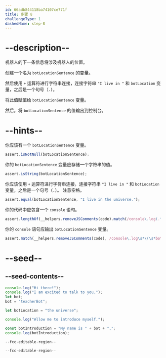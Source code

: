 ```yaml
---
id: 66adb844118ba74107ce771f
title: 步骤 8
challengeType: 1
dashedName: step-8
---
```


# --description--

机器人的下一条信息将涉及机器人的位置。

创建一个名为 `botLocationSentence` 的变量。

然后使用 `+` 运算符进行字符串连接，连接字符串 `"I live in "` 和 `botLocation` 变量，之后是一个句号（`.`）。

将此值赋值给 `botLocationSentence` 变量。

然后，将 `botLocationSentence` 的值输出到控制台。

# --hints--

你应该有一个 `botLocationSentence` 变量。

```js
assert.isNotNull(botLocationSentence);
```

你的 `botLocationSentence` 变量应存储一个字符串的值。

```js
assert.isString(botLocationSentence);
```

你应该使用 `+` 运算符进行字符串连接，连接字符串 `"I live in "` 和 `botLocation` 变量，之后是一个句号（`.`）。 注意空格。

```js
assert.equal(botLocationSentence, "I live in the universe.");
```

你的代码中应包含一个 `console` 语句。

```js
assert.lengthOf(__helpers.removeJSComments(code).match(/console\.log(.*)/g), 5);
```

你的 `console` 语句应输出 `botLocationSentence` 变量。

```js
assert.match(__helpers.removeJSComments(code), /console\.log\s*\(\s*botLocationSentence\s*\)/);
```

# --seed--

## --seed-contents--

```js
console.log("Hi there!");
console.log("I am excited to talk to you.");
let bot;
bot = "teacherBot";

let botLocation = "the universe";

console.log("Allow me to introduce myself.");

const botIntroduction = "My name is " + bot + ".";
console.log(botIntroduction);

--fcc-editable-region--

--fcc-editable-region--
```
